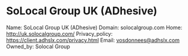 
# SoLocal Group UK (ADhesive)

Name: SoLocal Group UK (ADhesive)
Domain: solocalgroup.com
Home: http://uk.solocalgroup.com/
Privacy_policy: https://client.adhslx.com/privacy.html
Email: vosdonnees@adhslx.com
Owned_by: Solocal Group
